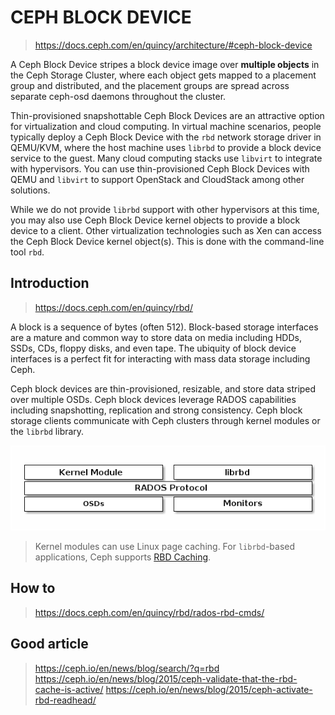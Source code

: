 # CEPH BLOCK DEVICE

> https://docs.ceph.com/en/quincy/architecture/#ceph-block-device




A Ceph Block Device stripes a block device image over **multiple objects** in the Ceph Storage Cluster, where each object gets mapped to a placement group and distributed, and the placement groups are spread across separate ceph-osd daemons throughout the cluster.





Thin-provisioned snapshottable Ceph Block Devices are an attractive option for virtualization and cloud computing. In virtual machine scenarios, people typically deploy a Ceph Block Device with the `rbd` network storage driver in QEMU/KVM, where the host machine uses `librbd` to provide a block device service to the guest. Many cloud computing stacks use `libvirt` to integrate with hypervisors. You can use thin-provisioned Ceph Block Devices with QEMU and `libvirt` to support OpenStack and CloudStack among other solutions.

While we do not provide `librbd` support with other hypervisors at this time, you may also use Ceph Block Device kernel objects to provide a block device to a client. Other virtualization technologies such as Xen can access the Ceph Block Device kernel object(s). This is done with the command-line tool `rbd`.



## Introduction

> https://docs.ceph.com/en/quincy/rbd/



A block is a sequence of bytes (often 512). Block-based storage interfaces are a mature and common way to store data on media including HDDs, SSDs, CDs, floppy disks, and even tape. The ubiquity of block device interfaces is a perfect fit for interacting with mass data storage including Ceph.

Ceph block devices are thin-provisioned, resizable, and store data striped over multiple OSDs. Ceph block devices leverage RADOS capabilities including snapshotting, replication and strong consistency. Ceph block storage clients communicate with Ceph clusters through kernel modules or the `librbd` library.

![img](rbd.assets/ditaa-9c4dce3fc347721433a81021ea03daac92997c1a.png)

> Kernel modules can use Linux page caching. For `librbd`-based applications, Ceph supports [RBD Caching](https://docs.ceph.com/en/quincy/rbd/rbd-config-ref/).



## How to

> https://docs.ceph.com/en/quincy/rbd/rados-rbd-cmds/



## Good article
> https://ceph.io/en/news/blog/search/?q=rbd
> https://ceph.io/en/news/blog/2015/ceph-validate-that-the-rbd-cache-is-active/
> https://ceph.io/en/news/blog/2015/ceph-activate-rbd-readhead/